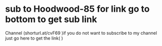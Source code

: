 # sub to Hoodwood-85 for link go to bottom to get sub link

Channel (shorturl.at/cvF69 )if you do not want to
subscribe to my channel just go here to get the link(       )
